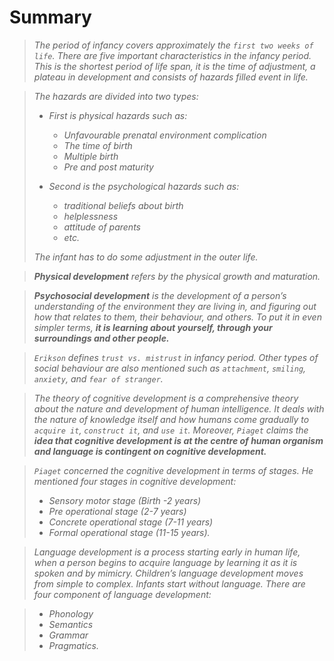 # Summary

> *The period of infancy covers approximately the `first two weeks of life`. There are five important characteristics in the infancy period.
> This is the shortest period of life span, it is the time of adjustment, a plateau in development and consists of hazards filled event in life.*

> *The hazards are divided into two types:*
> - *First is physical hazards such as:*
>   - *Unfavourable prenatal environment complication*
>   - *The time of birth*
>   - *Multiple birth*
>   - *Pre and post maturity*
>
> - *Second is the psychological hazards such as:*
>   - *traditional beliefs about birth*
>   - *helplessness*
>   - *attitude of parents*
>   - *etc.*
>
> *The infant has to do some adjustment in the outer life.*

> ***Physical development** refers by the physical growth and maturation.*

> ***Psychosocial development** is the development of a person’s understanding of the environment they are living in, and figuring out how that
> relates to them, their behaviour, and others. To put it in even simpler terms, **it is learning about yourself, through your surroundings and other
> people.***

> *`Erikson` defines `trust vs. mistrust` in infancy period. Other types of social behaviour are also mentioned such as `attachment`, `smiling`,
> `anxiety`, and `fear of stranger`.*

> *The theory of cognitive development is a comprehensive theory about the nature and development of human intelligence. It deals with the nature of
> knowledge itself and how humans come gradually to `acquire it`, `construct it`, and `use it`. Moreover, `Piaget` claims the **idea that cognitive
> development is at the centre of human organism and language is contingent on cognitive development.***

> *`Piaget` concerned the cognitive development in terms of stages. He mentioned four stages in cognitive development:*
> - *Sensory motor stage (Birth -2 years)*
> - *Pre operational stage (2-7 years)*
> - *Concrete operational stage (7-11 years)*
> - *Formal operational stage (11-15 years).*

> *Language development is a process starting early in human life, when a person begins to acquire language by learning it as it is spoken and by
> mimicry. Children’s language development moves from simple to complex. Infants start without language. There are four component of language
> development:*

> - *Phonology*
> - *Semantics*
> - *Grammar*
> - *Pragmatics.*
